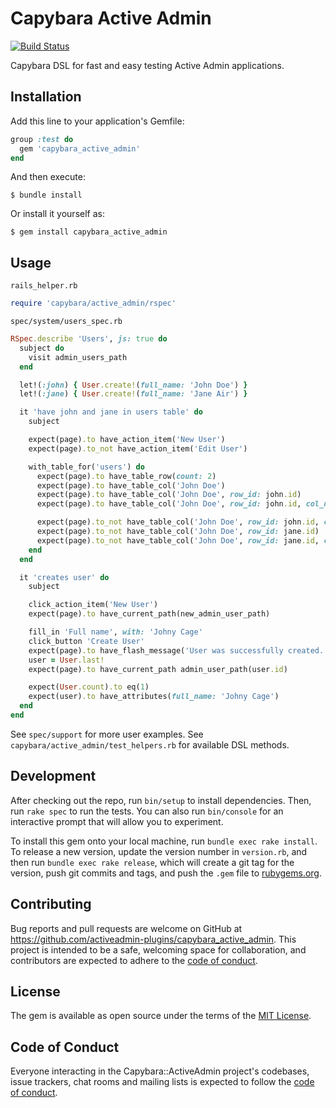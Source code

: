 # Capybara Active Admin

[![Build Status](https://travis-ci.com/activeadmin-plugins/capybara_active_admin.svg?branch=master)](https://travis-ci.com/activeadmin-plugins/capybara_active_admin)

Capybara DSL for fast and easy testing Active Admin applications.

## Installation

Add this line to your application's Gemfile:

```ruby
group :test do
  gem 'capybara_active_admin'
end
```

And then execute:

    $ bundle install

Or install it yourself as:

    $ gem install capybara_active_admin

## Usage

`rails_helper.rb`
```ruby
require 'capybara/active_admin/rspec'
```

`spec/system/users_spec.rb`
```ruby
RSpec.describe 'Users', js: true do
  subject do
    visit admin_users_path
  end

  let!(:john) { User.create!(full_name: 'John Doe') }
  let!(:jane) { User.create!(full_name: 'Jane Air') }

  it 'have john and jane in users table' do
    subject

    expect(page).to have_action_item('New User')
    expect(page).to_not have_action_item('Edit User')

    with_table_for('users') do
      expect(page).to have_table_row(count: 2)
      expect(page).to have_table_col('John Doe')
      expect(page).to have_table_col('John Doe', row_id: john.id)
      expect(page).to have_table_col('John Doe', row_id: john.id, col_name: 'Full Name')

      expect(page).to_not have_table_col('John Doe', row_id: john.id, col_name: 'Id')
      expect(page).to_not have_table_col('John Doe', row_id: jane.id)
      expect(page).to_not have_table_col('John Doe', row_id: jane.id, col_name: 'Full Name')
    end
  end

  it 'creates user' do
    subject

    click_action_item('New User')
    expect(page).to have_current_path(new_admin_user_path)

    fill_in 'Full name', with: 'Johny Cage'
    click_button 'Create User'
    expect(page).to have_flash_message('User was successfully created.', type: :notice)
    user = User.last!
    expect(page).to have_current_path admin_user_path(user.id)

    expect(User.count).to eq(1)
    expect(user).to have_attributes(full_name: 'Johny Cage')
  end
end
```

See `spec/support` for more user examples.
See `capybara/active_admin/test_helpers.rb` for available DSL methods.

## Development

After checking out the repo, run `bin/setup` to install dependencies. Then, run `rake spec` to run the tests. You can also run `bin/console` for an interactive prompt that will allow you to experiment.

To install this gem onto your local machine, run `bundle exec rake install`. To release a new version, update the version number in `version.rb`, and then run `bundle exec rake release`, which will create a git tag for the version, push git commits and tags, and push the `.gem` file to [rubygems.org](https://rubygems.org).

## Contributing

Bug reports and pull requests are welcome on GitHub at https://github.com/activeadmin-plugins/capybara_active_admin. This project is intended to be a safe, welcoming space for collaboration, and contributors are expected to adhere to the [code of conduct](https://github.com/activeadmin-plugins/capybara_active_admin/blob/master/CODE_OF_CONDUCT.md).

## License

The gem is available as open source under the terms of the [MIT License](https://opensource.org/licenses/MIT).

## Code of Conduct

Everyone interacting in the Capybara::ActiveAdmin project's codebases, issue trackers, chat rooms and mailing lists is expected to follow the [code of conduct](https://github.com/activeadmin-plugins/capybara_active_admin/blob/master/CODE_OF_CONDUCT.md).
